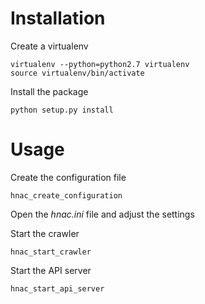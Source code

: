 Installation
============

Create a virtualenv

    virtualenv --python=python2.7 virtualenv
    source virtualenv/bin/activate

Install the package

    python setup.py install

Usage
=====

Create the configuration file

    hnac_create_configuration

Open the *hnac.ini* file and adjust the settings 

Start the crawler

    hnac_start_crawler

Start the API server

    hnac_start_api_server
